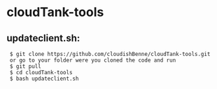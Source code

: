 # cloudTank-tools

## updateclient.sh:
```
 $ git clone https://github.com/cloudishBenne/cloudTank-tools.git
 or go to your folder were you cloned the code and run
 $ git pull
 $ cd cloudTank-tools
 $ bash updateclient.sh
```
